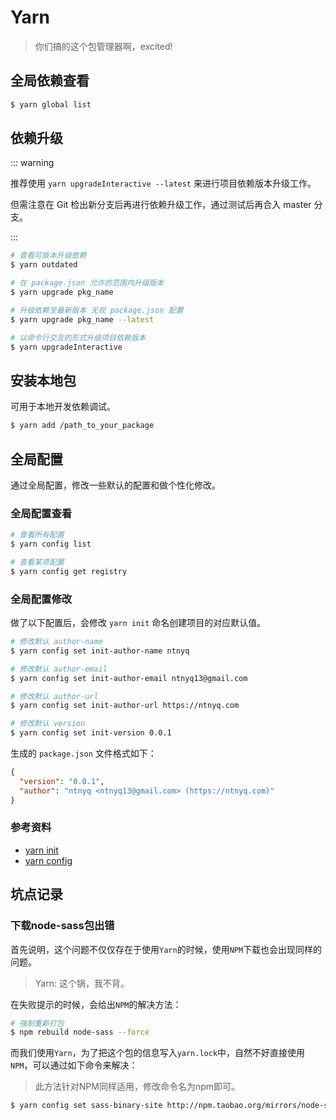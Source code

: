 # Yarn

> 你们搞的这个包管理器啊，excited!

## 全局依赖查看

``` bash
$ yarn global list
```

## 依赖升级

::: warning

推荐使用 `yarn upgradeInteractive --latest` 来进行项目依赖版本升级工作。

但需注意在 Git 检出新分支后再进行依赖升级工作，通过测试后再合入 master 分支。

:::

``` bash
# 查看可版本升级依赖
$ yarn outdated

# 在 package.json 允许的范围内升级版本
$ yarn upgrade pkg_name

# 升级依赖至最新版本 无视 package.json 配置
$ yarn upgrade pkg_name --latest

# 以命令行交互的形式升级项目依赖版本
$ yarn upgradeInteractive
```

## 安装本地包

可用于本地开发依赖调试。

``` bash
$ yarn add /path_to_your_package
```

## 全局配置

通过全局配置，修改一些默认的配置和做个性化修改。

### 全局配置查看

``` bash
# 查看所有配置
$ yarn config list 

# 查看某项配置
$ yarn config get registry
```

### 全局配置修改

做了以下配置后，会修改 `yarn init` 命名创建项目的对应默认值。

``` bash
# 修改默认 author-name
$ yarn config set init-author-name ntnyq

# 修改默认 author-email
$ yarn config set init-author-email ntnyq13@gmail.com

# 修改默认 author-url
$ yarn config set init-author-url https://ntnyq.com

# 修改默认 version
$ yarn config set init-version 0.0.1
```

生成的 `package.json` 文件格式如下：

``` json
{
  "version": "0.0.1",
  "author": "ntnyq <ntnyq13@gmail.com> (https://ntnyq.com)"
}
```

### 参考资料

- [yarn init](https://yarnpkg.com/lang/zh-hans/docs/cli/init/)
- [yarn config](https://yarnpkg.com/zh-Hans/docs/cli/config)

## 坑点记录

### 下载node-sass包出错

首先说明，这个问题不仅仅存在于使用`Yarn`的时候，使用`NPM`下载也会出现同样的问题。

> Yarn: 这个锅，我不背。

在失败提示的时候，会给出`NPM`的解决方法：

``` bash
# 强制重新打包
$ npm rebuild node-sass --force 
```

而我们使用`Yarn`，为了把这个包的信息写入`yarn.lock`中，自然不好直接使用`NPM`，可以通过如下命令来解决：

> 此方法针对NPM同样适用，修改命令名为npm即可。

``` bash
$ yarn config set sass-binary-site http://npm.taobao.org/mirrors/node-sass
```
